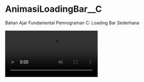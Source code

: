 # AnimasiLoadingBar__C
Bahan Ajar Fundamental Pemrograman C: Loading Bar Sederhana<br><br>
<video src="https://github.com/RizkyKhapidsyah/AnimasiLoadingBar__C/blob/master/results/Record_2019_09_09_11_41_23_936.mp4"><br><br>
Lihat <a href="https://github.com/RizkyKhapidsyah/AnimasiLoadingBar__C/blob/master/Source.c">Source Code.</a>
